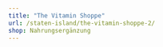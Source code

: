 ```yaml
---
title: "The Vitamin Shoppe"
url: /staten-island/the-vitamin-shoppe-2/
shop: Nahrungsergänzung
---
```


